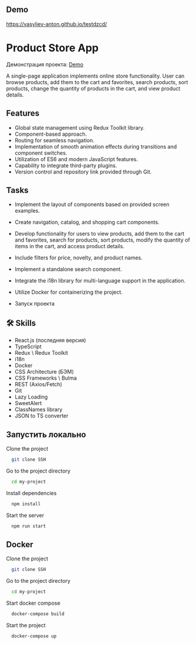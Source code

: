 
## Demo

https://vasyliev-anton.github.io/testdzcd/


# Product Store App

Демонстрация проекта: [Demo](https://vasyliev-anton.github.io/testdzcd/)

A single-page application implements online store functionality. User can browse products, add them to the cart and favorites, search products, sort products, change the quantity of products in the cart, and view product details.

## Features

- Global state management using Redux Toolkit library.
- Component-based approach.
- Routing for seamless navigation.
- Implementation of smooth animation effects during transitions and component switches.
- Utilization of ES6 and modern JavaScript features.
- Capability to integrate third-party plugins.
- Version control and repository link provided through Git.

## Tasks
- Implement the layout of components based on provided screen examples.
- Create navigation, catalog, and shopping cart components.
- Develop functionality for users to view products, add them to the cart and favorites, search for products, sort products, modify the quantity of items in the cart, and access product details.
- Include filters for price, novelty, and product names.
- Implement a standalone search component.
- Integrate the i18n library for multi-language support in the application.
- Utilize Docker for containerizing the project.

- Запуск проекта

## 🛠 Skills
- React.js (последняя версия)
- TypeScript
- Redux \ Redux Toolkit
- i18n
- Docker
- CSS Architecture (БЭМ)
- CSS Frameworks \ Bulma
- REST (Axios/Fetch)
- Git
- Lazy Loading
- SweetAlert
- ClassNames library
- JSON to TS converter


## Запустить локально

Clone the project

```bash
  git clone SSH
```

Go to the project directory

```bash
  cd my-project
```

Install dependencies

```bash
  npm install
```

Start the server

```bash
  npm run start
```

## Docker
Clone the project

```bash
  git clone SSH
```
Go to the project directory

```bash
  cd my-project
```

Start docker compose
```bash
  docker-compose build
```
Start the project
```bash
  docker-compose up
```

